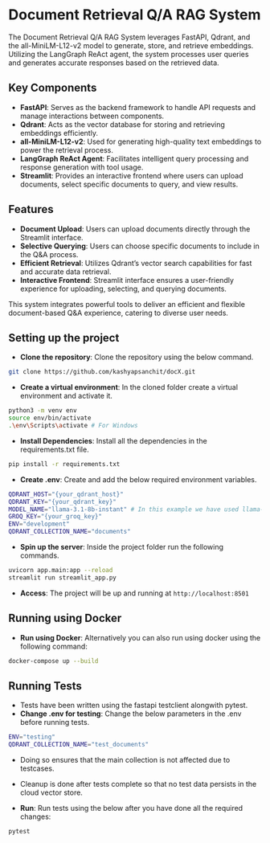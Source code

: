 # Document Retrieval Q/A RAG System

The Document Retrieval Q/A RAG System leverages FastAPI, Qdrant, and the all-MiniLM-L12-v2 model to generate, store, and retrieve embeddings. Utilizing the LangGraph ReAct agent, the system processes user queries and generates accurate responses based on the retrieved data.

## Key Components

- **FastAPI**: Serves as the backend framework to handle API requests and manage interactions between components.
- **Qdrant**: Acts as the vector database for storing and retrieving embeddings efficiently.
- **all-MiniLM-L12-v2**: Used for generating high-quality text embeddings to power the retrieval process.
- **LangGraph ReAct Agent**: Facilitates intelligent query processing and response generation with tool usage.
- **Streamlit**: Provides an interactive frontend where users can upload documents, select specific documents to query, and view results.

## Features

- **Document Upload**: Users can upload documents directly through the Streamlit interface.
- **Selective Querying**: Users can choose specific documents to include in the Q&A process.
- **Efficient Retrieval**: Utilizes Qdrant’s vector search capabilities for fast and accurate data retrieval.
- **Interactive Frontend**: Streamlit interface ensures a user-friendly experience for uploading, selecting, and querying documents.

This system integrates powerful tools to deliver an efficient and flexible document-based Q&A experience, catering to diverse user needs.

## Setting up the project

- **Clone the repository**: Clone the repository using the below command.
```bash
git clone https://github.com/kashyapsanchit/docX.git
```
- **Create a virtual environment**: In the cloned folder create a virtual environment and activate it.
```bash
python3 -m venv env
source env/bin/activate
.\env\Scripts\activate # For Windows
```
- **Install Dependencies**: Install all the dependencies in the requirements.txt file.
```bash
pip install -r requirements.txt
```
- **Create .env**: Create and add the below required environment variables.
```bash
QDRANT_HOST="{your_qdrant_host}"
QDRANT_KEY="{your_qdrant_key}"
MODEL_NAME="llama-3.1-8b-instant" # In this example we have used llama-3.1-8b as our LLM. 
GROQ_KEY="{your_groq_key}" 
ENV="development"
QDRANT_COLLECTION_NAME="documents"
```

- **Spin up the server**: Inside the project folder run the following commands.
```bash
uvicorn app.main:app --reload
streamlit run streamlit_app.py
```
- **Access**: The project will be up and running at `http://localhost:8501`

## Running using Docker
- **Run using Docker**: Alternatively you can also run using docker using the following command:
```bash
docker-compose up --build
```

## Running Tests

- Tests have been written using the fastapi testclient alongwith pytest.
- **Change .env for testing**: Change the below parameters in the .env before running tests.
```bash
ENV="testing"
QDRANT_COLLECTION_NAME="test_documents"
```
- Doing so ensures that the main collection is not affected due to testcases.
- Cleanup is done after tests complete so that no test data persists in the cloud vector store.

- **Run**: Run tests using the below after you have done all the required changes:
```bash
pytest
```